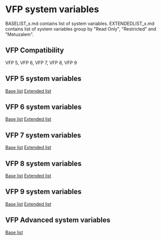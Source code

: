 # VFP system variables
BASELIST_x.md contains list of system variables.
EXTENDEDLIST_x.md contains list of system variables group by "Read Only", "Restricted" and "Metuzalem".

## VFP Compatibility
VFP 5, VFP 6, VFP 7, VFP 8, VFP 9

## VFP 5 system variables
[Base list](../out/BASELIST_5.md)
[Extended list](../out/EXTENDEDLIST_5.md)

## VFP 6 system variables
[Base list](../out/BASELIST_6.md)
[Extended list](../out/EXTENDEDLIST_6.md)

## VFP 7 system variables
[Base list](../out/BASELIST_7.md)
[Extended list](../out/EXTENDEDLIST_7.md)

## VFP 8 system variables
[Base list](../out/BASELIST_8.md)
[Extended list](../out/EXTENDEDLIST_8.md)

## VFP 9 system variables
[Base list](../out/BASELIST_9.md)
[Extended list](../out/EXTENDEDLIST_9.md)

## VFP Advanced system variables
[Base list](../out/BASELIST_A.md)

